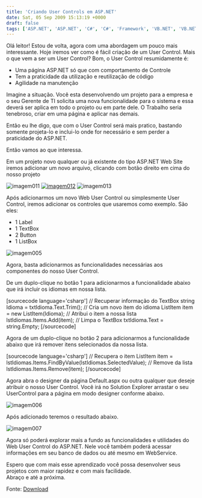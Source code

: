 ```yaml
---
title: 'Criando User Controls em ASP.NET'
date: Sat, 05 Sep 2009 15:13:19 +0000
draft: false
tags: ['ASP.NET', 'ASP.NET', 'C#', 'C#', 'Framework', 'VB.NET', 'VB.NET', 'Visual Studio', 'Visual Studio']
---
```


Olá leitor! Estou de volta, agora com uma abordagem um pouco mais interessante. Hoje iremos ver como é fácil criação de um User Control. Mais o que vem a ser um User Control? Bom, o User Control resumidamente é:

*   Uma página ASP.NET só que com comportamento de Controle
*   Tem a praticidade da utilização e reutilização de código
*   Agilidade na manutenção

Imagine a situação. Você esta desenvolvendo um projeto para a empresa e o seu Gerente de TI solicita uma nova funcionalidade para o sistema e essa deverá ser aplica em todo o projeto ou em parte dele. O Trabalho seria tenebroso, criar em uma página e aplicar nas demais.

Então eu lhe digo, que com o User Control será mais pratico, bastando somente projeta-lo e inclui-lo onde for necessário e sem perder a praticidade do ASP.NET.

Então vamos ao que interessa.

Em um projeto novo qualquer ou já existente do tipo ASP.NET Web Site iremos adicionar um novo arquivo, clicando com botão direito em cima do nosso projeto

![imagem011](https://raphaelcardoso.com.br/wp-content/uploads/2009/09/imagem011-1.jpg "imagem011") [ ![imagem012](https://raphaelcardoso.com.br/wp-content/uploads/2009/09/imagem012-1-300x199.jpg "imagem012")](https://raphaelcardoso.com.br/wp-content/uploads/2009/09/imagem012-1.jpg) ![imagem013](https://raphaelcardoso.com.br/wp-content/uploads/2009/09/imagem013-1.jpg "imagem013")

Após adicionarmos um novo Web User Control ou simplesmente User Control, iremos adicionar os controles que usaremos como exemplo. São eles:

*   1 Label
*   1 TextBox
*   2 Button
*   1 ListBox

![imagem005](https://raphaelcardoso.com.br/wp-content/uploads/2009/09/imagem005-1.jpg "imagem005")

Agora, basta adicionarmos as funcionalidades necessárias aos componentes do nosso User Control.

De um duplo-clique no botão 1 para adicionarmos a funcionalidade abaixo que irá incluir os idiomas em nossa lista.

\[sourcecode language='csharp'\] // Recuperar informação do TextBox string Idioma = txtIdioma.Text.Trim(); // Cria um novo item do idioma ListItem item = new ListItem(Idioma); // Atribui o item a nossa lista lstIdiomas.Items.Add(item); // Limpa o TextBox txtIdioma.Text = string.Empty; \[/sourcecode\]

Agora de um duplo-clique no botão 2 para adicionarmos a funcionalidade abaixo que irá remover itens selecionados da nossa lista.

\[sourcecode language='csharp'\] // Recupera o item ListItem item = lstIdiomas.Items.FindByValue(lstIdiomas.SelectedValue); // Remove da lista lstIdiomas.Items.Remove(item); \[/sourcecode\]

Agora abra o designer da página Default.aspx ou outra qualquer que deseje atribuir o nosso User Control. Você irá no Solution Explorer arrastar o seu UserControl para a página em modo designer conforme abaixo.

![imagem006](https://raphaelcardoso.com.br/wp-content/uploads/2009/09/imagem006-1-300x282.jpg "imagem006")

Após adicionado teremos o resultado abaixo.

![imagem007](https://raphaelcardoso.com.br/wp-content/uploads/2009/09/imagem007-1-300x281.jpg "imagem007")

Agora só poderá explorar mais a fundo as funcionalidades e utilidades do Web User Control do ASP.NET. Nele você também poderá acessar informações em seu banco de dados ou até mesmo em WebService.

Espero que com mais esse aprendizado você possa desenvolver seus projetos com maior rapidez e com mais facilidade.  
Abraço e até a próxima.

Fonte: [Download](https://raphaelcardoso.com.br/wp-content/uploads/2009/09/criando-user-controls-em-aspnet.zip)